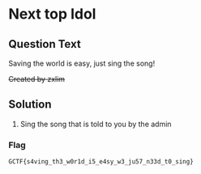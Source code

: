 # Next top Idol

## Question Text

Saving the world is easy, just sing the song!

~~Created by zxlim~~

## Solution
1.  Sing the song that is told to you by the admin

### Flag
`GCTF{s4ving_th3_w0r1d_i5_e4sy_w3_ju57_n33d_t0_sing}`
